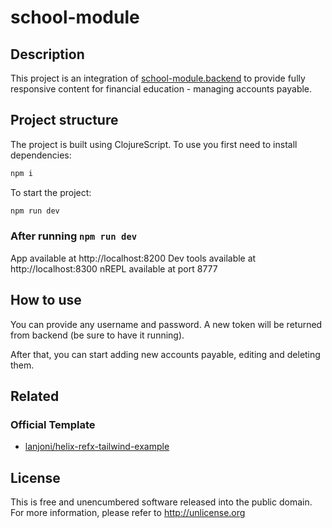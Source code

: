 # school-module

## Description

This project is an integration of [school-module.backend](https://github.com/abreparenteses/school-module.backend) to provide fully responsive content for financial education - managing accounts payable.

## Project structure

The project is built using ClojureScript. To use you first need to install dependencies:
```bash
npm i
```

To start the project:
```bash
npm run dev
```

### After running `npm run dev`
App available at http://localhost:8200
Dev tools available at http://localhost:8300
nREPL available at port 8777

## How to use

You can provide any username and password. A new token will be returned from backend (be sure to have it running).

After that, you can start adding new accounts payable, editing and deleting them.

## Related

### Official Template
- [lanjoni/helix-refx-tailwind-example](https://github.com/lanjoni/helix-refx-tailwind-example)

## License
This is free and unencumbered software released into the public domain.  
For more information, please refer to <http://unlicense.org>
